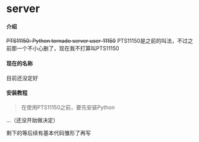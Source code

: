 # server

#### 介绍
~~PTS11150: Python tornado server user-11150~~
PTS11150是之前的叫法，不过之前那一个不小心删了，现在我不打算叫PTS11150

#### 现在的名称
目前还没定好
#### 安装教程
> 在使用PTS11150之前，要先安装Python

...（还没开始做决定）

剩下的等后续有基本代码雏形了再写